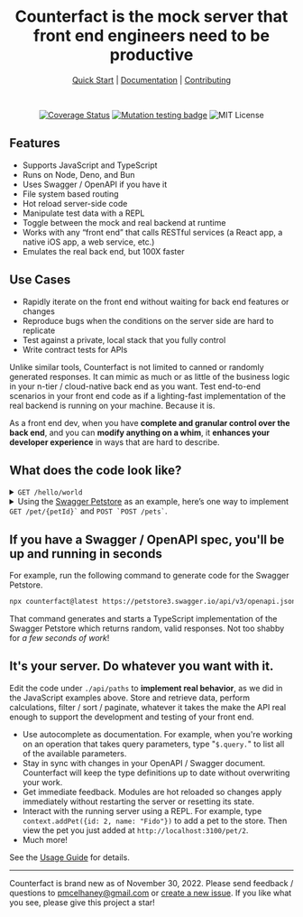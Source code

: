 <div align="center" markdown="1">

# Counterfact is the mock server that front end engineers need to be productive

[Quick Start](./docs/quick-start.md) | [Documentation](./docs/usage.md) | [Contributing](CONTRIBUTING.md)

</div>

<br>

<div align="center"  markdown="1">

[![Coverage Status](https://coveralls.io/repos/github/pmcelhaney/counterfact/badge.svg)](https://coveralls.io/github/pmcelhaney/counterfact) [![Mutation testing badge](https://img.shields.io/endpoint?style=flat&url=https%3A%2F%2Fbadge-api.stryker-mutator.io%2Fgithub.com%2Fpmcelhaney%2Fcounterfact%2Fmain)](https://dashboard.stryker-mutator.io/reports/github.com/pmcelhaney/counterfact/main) ![MIT License](https://img.shields.io/badge/license-MIT-blue)

</div>

## Features

- Supports JavaScript and TypeScript
- Runs on Node, Deno, and Bun
- Uses Swagger / OpenAPI if you have it
- File system based routing
- Hot reload server-side code
- Manipulate test data with a REPL
- Toggle between the mock and real backend at runtime
- Works with any “front end” that calls RESTful services (a React app, a native iOS app, a web service, etc.)
- Emulates the real back end, but 100X faster

## Use Cases

- Rapidly iterate on the front end without waiting for back end features or changes
- Reproduce bugs when the conditions on the server side are hard to replicate
- Test against a private, local stack that you fully control
- Write contract tests for APIs

Unlike similar tools, Counterfact is not limited to canned or randomly generated responses. It can mimic as much or as little of the business logic in your n-tier / cloud-native back end as you want. Test end-to-end scenarios in your front end code as if a lighting-fast implementation of the real backend is running on your machine. Because it is.

As a front end dev, when you have **complete and granular control over the back end**, and you can **modify anything on a whim**, it **enhances your developer experience** in ways that are hard to describe.

## What does the code look like?

<details markdown="1">

<summary><code>GET /hello/world</code></summary>

```js
// ./path/hello/world.js
export const GET = () => "Hello World!";
```

</details>

<details>

<summary markdown="1">Using the <a href="https://petstore3.swagger.io">Swagger Petstore</a> as an example, here’s one way to implement <code>GET /pet/{petId}`</code> and <code>POST `POST /pets`</code>.</summary>

```js
// ./paths/pet/{petId}.js
export const GET = ({ context, response, path }) => {
  const pet = context.getPetById(path.petId);

  if (!pet) {
    return response[404].text(`Pet with ID ${path.petID} not found.`);
  }

  return response[200].json(pet);
};
```

```js
// ./paths/pets.js
export const POST = ({ context, response, body }) => {
  const pet = context.addPet(body);

  return response[200].json(pet);
};
```

```js
// ./paths/$context.js
class PetStore () {
    pets = {};

    getPetById(petId) {
        return pets[id];
    }

    addPet(pet) {
        this.pets[pet.id] = pet;
    }
}

export default new PetStore();
```

</details>

## If you have a Swagger / OpenAPI spec, you'll be up and running in seconds

For example, run the following command to generate code for the Swagger Petstore.

```sh copy
npx counterfact@latest https://petstore3.swagger.io/api/v3/openapi.json api --open
```

That command generates and starts a TypeScript implementation of the Swagger Petstore which returns random, valid responses. Not too shabby for _a few seconds of work_!

## It's your server. Do whatever you want with it.

Edit the code under `./api/paths` to **implement real behavior**, as we did in the JavaScript examples above. Store and retrieve data, perform calculations, filter / sort / paginate, whatever it takes the make the API real enough to support the development and testing of your front end.

- Use autocomplete as documentation. For example, when you're working on an operation that takes query parameters, type "`$.query.`" to list all of the available parameters.
- Stay in sync with changes in your OpenAPI / Swagger document. Counterfact will keep the type definitions up to date without overwriting your work.
- Get immediate feedback. Modules are hot reloaded so changes apply immediately without restarting the server or resetting its state.
- Interact with the running server using a REPL. For example, type `context.addPet({id: 2, name: "Fido"})` to add a pet to the store. Then view the pet you just added at `http://localhost:3100/pet/2`.
- Much more!

See the [Usage Guide](./docs/usage.md) for details.

---

Counterfact is brand new as of November 30, 2022. Please send feedback / questions to pmcelhaney@gmail.com or [create a new issue](https://github.com/pmcelhaney/counterfact/issues/new). If you like what you see, please give this project a star!

```

```
